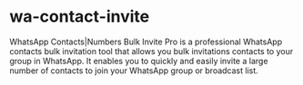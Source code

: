 # wa-contact-invite
WhatsApp Contacts|Numbers Bulk Invite Pro is a professional WhatsApp contacts bulk invitation tool that allows you bulk invitations contacts to your group in WhatsApp. It enables you to quickly and easily invite a large number of contacts to join your WhatsApp group or broadcast list.  
